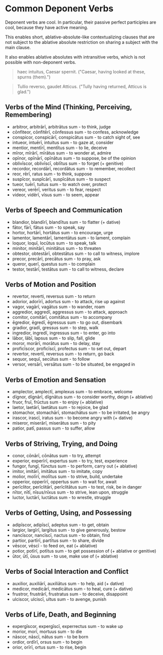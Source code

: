 # Common Deponent Verbs

Deponent verbs are cool. In particular, their passive perfect
participles are cool, because they have active meaning. 

This enables short, ablative-absolute-like contextualizing
clauses that are not subject to the ablative absolute restriction on sharing
a subject with the main clause. 

It also enables ablative absolutes with intransitive verbs,
which is not possible with non-deponent verbs. 

> haec intuitus, Caesar spernit. ("Caesar, having looked at these, spurns (them).")

> Tullio reverso, gaudet Atticus. ("Tully having returned, Atticus is glad.") 

## Verbs of the Mind (Thinking, Perceiving, Remembering)

* arbitror, arbitrārī, arbitrātus sum - to think, judge
* cōnfiteor, cōnfitērī, cōnfessus sum - to confess, acknowledge
* conspicor, conspicārī, conspicātus sum - to catch sight of, see
* intueor, intuērī, intuitus sum - to gaze at, consider
* mentior, mentīrī, mentītus sum - to lie, deceive
* mīror, mīrārī, mīrātus sum - to wonder at, admire
* opīnor, opīnārī, opīnātus sum - to suppose, be of the opinion
* oblivīscor, oblivīscī, oblītus sum - to forget (+ genitive)
* recordor, recordārī, recordātus sum - to remember, recollect
* reor, rērī, ratus sum - to think, suppose
* suspīcor, suspīcārī, suspīcātus sum - to suspect
* tueor, tuērī, tuitus sum - to watch over, protect
* vereor, verērī, veritus sum - to fear, respect
* videor, vidērī, vīsus sum - to seem, appear

## Verbs of Speech and Communication

* blandior, blandīrī, blandītus sum - to flatter (+ dative)
* fātor, fārī, fātus sum - to speak, say
* hortor, hortārī, hortātus sum - to encourage, urge
* lamentor, lamentārī, lamentātus sum - to lament, complain
* loquor, loquī, locūtus sum - to speak, talk
* minitor, minitārī, minitātus sum - to threaten
* obtestor, obtestārī, obtestātus sum - to call to witness, implore
* precor, precārī, precātus sum - to pray, ask
* queror, querī, questus sum - to complain
* testor, testārī, testātus sum - to call to witness, declare

## Verbs of Motion and Position

* revertor, reverti, reversus sum - to return 
* adorior, adorīrī, adortus sum - to attack, rise up against
* vagor, vagārī, vagātus sum - to wander, roam
* aggredior, aggredī, aggressus sum - to attack, approach
* comitor, comitārī, comitātus sum - to accompany
* ēgredior, ēgredī, ēgressus sum - to go out, disembark
* gradior, gradī, gressus sum - to step, walk
* ingredior, ingredī, ingressus sum - to enter, go into
* lābor, lābī, lapsus sum - to slip, fall, glide
* moror, morārī, morātus sum - to delay, stay
* proficīscor, proficīscī, profectus sum - to set out, depart
* revertor, revertī, reversus sum - to return, go back
* sequor, sequī, secūtus sum - to follow
* versor, versārī, versātus sum - to be situated, be engaged in

## Verbs of Emotion and Sensation

* amplector, amplectī, amplexus sum - to embrace, welcome
* dīgnor, dīgnārī, dīgnātus sum - to consider worthy, deign (+ ablative)
* fruor, fruī, frūctus sum - to enjoy (+ ablative)
* laetor, laetārī, laetātus sum - to rejoice, be glad
* stomachor, stomachārī, stomachātus sum - to be irritated, be angry
* irascor, irascī, iratus sum - to become angry with (+ dative)
* miseror, miserārī, miserātus sum - to pity
* patior, patī, passus sum - to suffer, allow

## Verbs of Striving, Trying, and Doing

* conor, cōnārī, cōnātus sum - to try, attempt
* experior, experīrī, expertus sum - to try, test, experience
* fungor, fungī, fūnctus sum - to perform, carry out (+ ablative)
* imitor, imitārī, imitātus sum - to imitate, copy
* molior, molīrī, molītus sum - to strive, build, undertake
* opperior, opperīrī, oppertus sum - to wait for, await
* perīclitor, perīclitārī, perīclitātus sum - to test, risk, be in danger
* nītor, nītī, nīsus/nīxus sum - to strive, lean upon, struggle
* luctor, luctārī, luctātus sum - to wrestle, struggle

## Verbs of Getting, Using, and Possessing

* adipīscor, adipīscī, adeptus sum - to get, obtain
* largior, largīrī, largītus sum - to give generously, bestow
* nancīscor, nancīscī, nactus sum - to obtain, find
* partior, partīrī, partītus sum - to share, divide
* vēscor, vēscī - to feed on, eat (+ ablative)
* potior, potīrī, potītus sum - to get possession of (+ ablative or genitive)
* ūtor, ūtī, ūsus sum - to use, make use of (+ ablative)

## Verbs of Social Interaction and Conflict

* auxilior, auxiliārī, auxiliātus sum - to help, aid (+ dative)
* medicor, medicārī, medicātus sum - to heal, cure (+ dative)
* frustror, frustrārī, frustratus sum - to deceive, disappoint
* ulciscor, ulciscī, ultus sum - to avenge, punish

## Verbs of Life, Death, and Beginning

* expergīscor, expergīscī, experrectus sum - to wake up
* morior, morī, mortuus sum - to die
* nāscor, nāscī, nātus sum - to be born
* ordior, ordīrī, orsus sum - to begin
* orior, orīrī, ortus sum - to rise, begin
